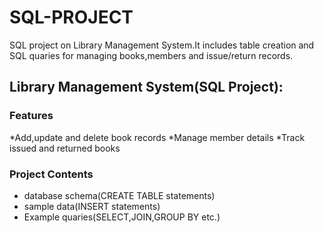 # SQL-PROJECT
SQL project on Library Management System.It includes table creation and SQL quaries for managing books,members and issue/return records.
## Library Management System(SQL Project):
### Features
*Add,update and delete book records
*Manage member details
*Track issued and returned books

### Project Contents
* database schema(CREATE TABLE statements)
* sample data(INSERT statements)
* Example quaries(SELECT,JOIN,GROUP BY etc.)
